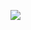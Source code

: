 ![](https://raw.githubusercontent.com/reporterr/reporter/master/pictures/BC04F91C-AAA3-4572-A055-419E458E4BAF.jpeg)
